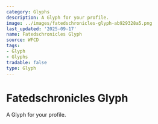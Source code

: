 ```yaml
---
category: Glyphs
description: A Glyph for your profile.
image: ../images/fatedschronicles-glyph-ab929328a5.png
last_updated: '2025-09-17'
name: Fatedschronicles Glyph
source: WFCD
tags:
- Glyph
- Glyphs
tradable: false
type: Glyph
---
```


# Fatedschronicles Glyph

A Glyph for your profile.

